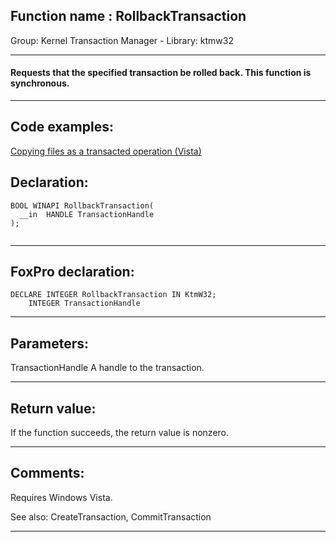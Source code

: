 
## Function name : RollbackTransaction
Group: Kernel Transaction Manager - Library: ktmw32    
***  


#### Requests that the specified transaction be rolled back. This function is synchronous.
***  


## Code examples:
[Copying files as a transacted operation (Vista)](../../samples/sample_540.md)  

## Declaration:
```foxpro  
BOOL WINAPI RollbackTransaction(
  __in  HANDLE TransactionHandle
);
  
```  
***  


## FoxPro declaration:
```foxpro  
DECLARE INTEGER RollbackTransaction IN KtmW32;
	INTEGER TransactionHandle  
```  
***  


## Parameters:
TransactionHandle 
A handle to the transaction.
  
***  


## Return value:
If the function succeeds, the return value is nonzero.  
***  


## Comments:
Requires Windows Vista.  
  
See also: CreateTransaction, CommitTransaction   
  
***  

